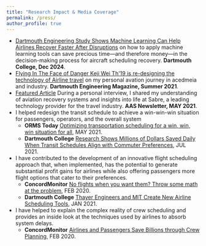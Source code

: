 ```yaml
---
title: "Research Impact & Media Coverage"
permalink: /press/
author_profile: true
---
```

- [Dartmouth Engineering Study Shows Machine Learning Can Help Airlines Recover Faster After Disruptions](https://engineering.dartmouth.edu/news/study-shows-machine-learning-can-help-airlines-recover-faster-after-disruptions) on how to apply machine learning tools can save precious time—and therefore money—in the decision-making process for aircraft scheduling recovery. **Dartmouth College, Dec 2024**.
- [Flying In The Face of Danger
Keji Wei Th'19 is re-designing the technology of Airline travel](https://engineering.dartmouth.edu/news/flying-in-the-face-of-danger) on my personal avation journey in acedmeia and industry. **Dartmouth Engineering Magazine, Summer 2021**.
- [Featured Article](https://higherlogicdownload.s3.amazonaws.com/INFORMS/90fefc85-329e-44f0-8a07-2cd43ce25815/UploadedImages/AAS_Newsletter_2021.pdf) During a personal interview, I shared my understanding of aviation recovery systems and  insights into life at Sabre, a leading technology provider for the travel industry. **AAS Newsletter, MAY 2021**.
- I helped redesign the transit schedule to achieve a win-win-win situation for passengers, operators, and the overall system
  - **ORMS Today** [Optimizing transportation scheduling for a win, win, win situation for all](https://engineering.dartmouth.edu/news/research-shows-millions-of-dollars-saved-daily-when-transit-schedules-align-with-commuter-preference), MAY 2021.
  - **Dartmouth College** [Research Shows Millions of Dollars Saved Daily When Transit Schedules Align
 with Commuter Preferences](https://engineering.dartmouth.edu/news/research-shows-millions-of-dollars-saved-daily-when-transit-schedules-align-with-commuter-preferences), JUL 2021.
- I have contributed to the development of an innovative flight scheduling approach that, when implemented, has the potential to generate substantial profit gains for airlines while also offering passengers more flight options that cater to their preferences.
  - **ConcordMonitor** [No flights when you want them? Throw some math at the problem](https://engineering.dartmouth.edu/news/research-shows-millions-of-dollars-saved-daily-when-transit-schedules-align-with-commuter-preference), FEB 2020.
  - **Dartmouth College** [Thayer Engineers and MIT Create New Airline Scheduling Tools](https://engineering.dartmouth.edu/news/research-shows-millions-of-dollars-saved-daily-when-transit-schedules-align-with-commuter-preferences), JAN 2021.
- I have helped to explain the complex reality of crew scheduling and provides an inside look at the techniques used by airlines to absorb system delays.
  - **ConcordMonitor** [Airlines and Passengers Save Billions through Crew Planning](https://www.sciencedaily.com/releases/2018/06/180606132740.htm), FEB 2020.
